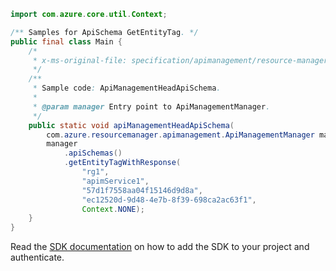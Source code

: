 ```java
import com.azure.core.util.Context;

/** Samples for ApiSchema GetEntityTag. */
public final class Main {
    /*
     * x-ms-original-file: specification/apimanagement/resource-manager/Microsoft.ApiManagement/stable/2021-08-01/examples/ApiManagementHeadApiSchema.json
     */
    /**
     * Sample code: ApiManagementHeadApiSchema.
     *
     * @param manager Entry point to ApiManagementManager.
     */
    public static void apiManagementHeadApiSchema(
        com.azure.resourcemanager.apimanagement.ApiManagementManager manager) {
        manager
            .apiSchemas()
            .getEntityTagWithResponse(
                "rg1",
                "apimService1",
                "57d1f7558aa04f15146d9d8a",
                "ec12520d-9d48-4e7b-8f39-698ca2ac63f1",
                Context.NONE);
    }
}
```

Read the [SDK documentation](https://github.com/Azure/azure-sdk-for-java/blob/azure-resourcemanager-apimanagement_1.0.0-beta.3/sdk/apimanagement/azure-resourcemanager-apimanagement/README.md) on how to add the SDK to your project and authenticate.
